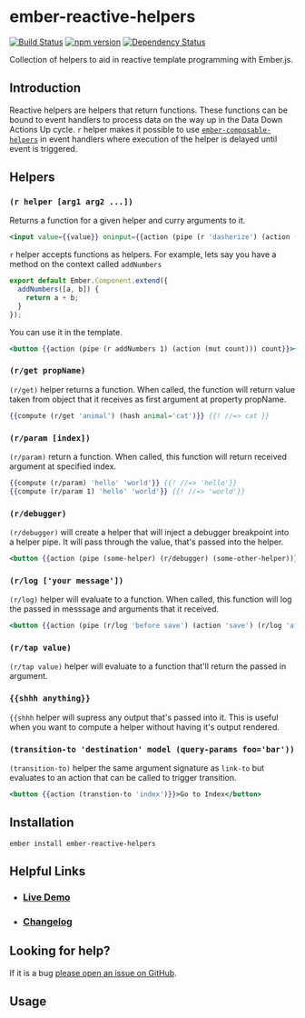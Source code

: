 # ember-reactive-helpers

[![Build Status](https://travis-ci.org/EmberSherpa/ember-reactive-helpers.svg)](https://travis-ci.org/EmberSherpa/ember-reactive-helpers)
[![npm version](https://badge.fury.io/js/ember-reactive-helpers.svg)](http://badge.fury.io/js/ember-reactive-helpers)
[![Dependency Status](https://david-dm.org/EmberSherpa/ember-reactive-helpers.svg)](https://david-dm.org/EmberSherpa/ember-reactive-helpers)

Collection of helpers to aid in reactive template programming with Ember.js.

## Introduction

Reactive helpers are helpers that return functions. These functions can be bound to event handlers 
to process data on the way up in the Data Down Actions Up cycle. `r` helper makes it possible to use
[`ember-composable-helpers`](https://github.com/DockYard/ember-composable-helpers) in event handlers where execution of the helper is delayed until event is triggered.

## Helpers

### `(r helper [arg1 arg2 ...])`

Returns a function for a given helper and curry arguments to it.

```hbs
<input value={{value}} oninput={{action (pipe (r 'dasherize') (action (mut value))) value="target.value"}}
```

`r` helper accepts functions as helpers. For example, lets say you have a method on the context called `addNumbers`

```js
export default Ember.Component.extend({
  addNumbers([a, b]) {
    return a + b;
  }
});
```

You can use it in the template.

```hbs
<button {{action (pipe (r addNumbers 1) (action (mut count))) count}}>+1</button>
```

### `(r/get propName)`

`(r/get)` helper returns a function. When called, the function will return value taken from object that it receives as first argument at property propName.

```hbs
{{compute (r/get 'animal') (hash animal='cat')}} {{! //=> cat }}
```

### `(r/param [index])`

`(r/param)` return a function. When called, this function will return received argument at specified index.

```hbs
{{compute (r/param) 'hello' 'world'}} {{! //=> 'hello'}}
{{compute (r/param 1) 'hello' 'world'}} {{! //=> 'world'}}
```
### `(r/debugger)`

`(r/debugger)` will create a helper that will inject a debugger breakpoint into a helper pipe. It will pass through the value,
that's passed into the helper.

```hbs
<button {{action (pipe (some-helper) (r/debugger) (some-other-helper))}}>Do!</button>
```

### `(r/log ['your message'])`

`(r/log)` helper will evaluate to a function. When called, this function will log the passed in messsage and arguments that it received.

```hbs
<button {{action (pipe (r/log 'before save') (action 'save') (r/log 'after save')) model}}>Save</button>
```

### `(r/tap value)`

`(r/tap value)` helper will evaluate to a function that'll return the passed in argument. 

### `{{shhh anything}}`

`{{shhh` helper will supress any output that's passed into it. This is useful when you want to compute a helper 
without having it's output rendered.

### `(transition-to 'destination' model (query-params foo='bar'))`

`(transition-to)` helper the same argument signature as `link-to` but evaluates to an action that can be called to trigger transition.

```hbs
<button {{action (transtion-to 'index')}}>Go to Index</button>
```

## Installation

```
ember install ember-reactive-helpers
```

## Helpful Links

- ### [Live Demo](http://EmberSherpa.github.io/ember-reactive-helpers)

- ### [Changelog](CHANGELOG.md)

## Looking for help?
If it is a bug [please open an issue on GitHub](http://github.com/EmberSherpa/ember-reactive-helpers/issues).

## Usage
